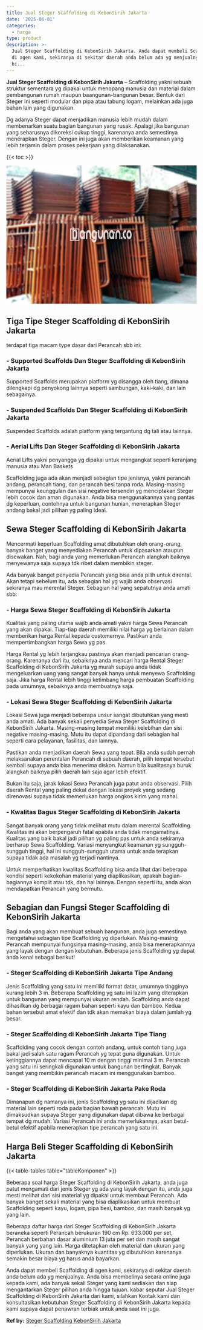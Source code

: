 ```yaml
---
title: Jual Steger Scaffolding di KebonSirih Jakarta
date: '2025-06-01'
categories:
  - harga
type: product
description: >-
  Jual Steger Scaffolding di KebonSirih Jakarta. Anda dapat membeli Scaffolding
  di agen kami, sekiranya di sekitar daerah anda belum ada yg menjualnya. Anda
  bi...
---
```


**Jual Steger Scaffolding di KebonSirih Jakarta** – Scaffolding yakni sebuah struktur sementara yg dipakai untuk menopang manusia dan material dalam pembangunan rumah maupun baangunan-bangunan besar. Bentuk dari Steger ini seperti modular dan pipa atau tabung logam, melainkan ada juga bahan lain yang digunakan.

Dg adanya Steger dapat menjadikan manusia lebih mudah dalam membenarkan suatu bagian bangunan yang rusak. Apalagi jika bangunan yang seharusnya dikoreksi cukup tinggi, karenanya anda semestinya menerapkan Steger. Dengan ini juga akan memberikan keamanan yang lebih terjamin dalam proses pekerjaan yang dilaksanakan.

{{< toc >}}

![Jual Steger Scaffolding di KebonSirih Jakarta](/images/sewa-scaffolding-steger-13.png)

## Tiga Tipe Steger Scaffolding di KebonSirih Jakarta

terdapat tiga macam type dasar dari Perancah sbb ini:

### \- Supported Scaffolds Dan Steger Scaffolding di KebonSirih Jakarta

Supported Scaffolds merupakan platform yg disangga oleh tiang, dimana dilengkapi dg penyokong lainnya seperti sambungan, kaki-kaki, dan lain sebagainya.

### \- Suspended Scaffolds Dan Steger Scaffolding di KebonSirih Jakarta

Suspended Scaffolds adalah platform yang tergantung dg tali atau lainnya.

### \- Aerial Lifts Dan Steger Scaffolding di KebonSirih Jakarta

Aerial Lifts yakni penyangga yg dipakai untuk mengangkat seperti keranjang manusia atau Man Baskets

Scaffolding juga ada akan menjadi sebagian tipe jenisnya, yakni perancah andang, perancah tiang, dan perancah besi tanpa roda. Masing-masing mempunyai keunggulan dan sisi negative tersendiri yg menciptakan Steger lebih cocok dan aman digunakan. Anda bisa menggunakannya yang pantas dg keperluan, contohnya untuk bangunan hunian, menerapkan Steger andang bakal jadi pilihan yg paling ideal.

## Sewa Steger Scaffolding di KebonSirih Jakarta

Mencermati keperluan Scaffolding amat dibutuhkan oleh orang-orang, banyak banget yang menyediakan Perancah untuk dipasarkan ataupun disewakan. Nah, bagi anda yang memerlukan Perancah alangkah baiknya menyewanya saja supaya tdk ribet dalam membikin steger.

Ada banyak banget penyedia Perancah yang bisa anda pilih untuk dirental. Akan tetapi sebelum itu, ada sebagian hal yg wajib anda observasi sekiranya mau merental Steger. Sebagian hal yang sepatutnya anda amati sbb:

### \- Harga Sewa Steger Scaffolding di KebonSirih Jakarta

Kualitas yang paling utama wajib anda amati yakni harga Sewa Perancah yang akan dipakai. Tiap-tiap daerah memiliki nilai harga yg berlainan dalam memberikan harga Rental kepada customernya. Pastikan anda mempertimbangkan harga Sewa yg pas.

Harga Rental yg lebih terjangkau pastinya akan menjadi pencarian orang-orang. Karenanya dari itu, sebaiknya anda mencari harga Rental Steger Scaffolding di KebonSirih Jakarta yg murah supaya anda tidak mengeluarkan uang yang sangat banyak hanya untuk menyewa Scaffolding saja. Jika harga Rental lebih tinggi ketimbang harga pembuatan Scaffolding pada umumnya, sebaiknya anda membuatnya saja.

### \- Lokasi Sewa Steger Scaffolding di KebonSirih Jakarta

Lokasi Sewa juga menjadi beberapa unsur sangat dibutuhkan yang mesti anda amati. Ada banyak sekali penyedia Sewa Steger Scaffolding di KebonSirih Jakarta. Masing-masing tempat memiliki kelebihan dan sisi negative masing-masing. Mutu itu dapat dipandang dari sebagian hal seperti cara pelayanan, fasilitas, dan lainnya.

Pastikan anda menjadikan daerah Sewa yang tepat. Bila anda sudah pernah melaksanakan perentalan Perancah di sebuah daerah, pilih tempat tersebut kembali supaya anda bisa menerima diskon. Namun bila kualitasnya buruk alangkah baiknya pilih daerah lain saja agar lebih efektif.

Bukan itu saja, jarak lokasi Sewa Perancah juga patut anda observasi. Pilih daerah Rental yang paling dekat dengan lokasi proyek yang sedang direnovasi supaya tidak memerlukan harga ongkos kirim yang mahal.

### \- Kwalitas Bagus Steger Scaffolding di KebonSirih Jakarta

Sangat banyak orang yang tidak melihat mutu dalam merental Scaffolding. Kwalitas ini akan berpengaruh fatal apabila anda tidak mengamatinya. Kualitas yang baik bakal jadi pilihan yg paling pas untuk anda sekiranya berharap Sewa Scaffolding. Variasi menyangkut keamanan yg sungguh-sungguh tinggi, hal ini sungguh-sungguh utama untuk anda terapkan supaya tidak ada masalah yg terjadi nantinya.

Untuk memperhatikan kwalitas Scaffolding bisa anda lihat dari beberapa kondisi seperti kekokohan material yang diaplikasikan, apakah bagian-bagiannya komplit atau tdk, dan hal lainnya. Dengan seperti itu, anda akan mendapatkan Perancah yang bermutu.

## Sebagian dan Fungsi Steger Scaffolding di KebonSirih Jakarta

Bagi anda yang akan membuat sebuah bangunan, anda juga semestinya mengetahui sebagian tipe Scaffolding yg diperlukan. Masing-masing Perancah mempunyai fungsinya masing-masing, anda bisa menerapkannya yang layak dengan dengan kebutuhan. Beberapa jenis Scaffolding yg dapat anda kenal sebagai berikut!

### \- Steger Scaffolding di KebonSirih Jakarta Tipe Andang

Jenis Scaffolding yang satu ini memiliki format datar, umumnya tingginya kurang lebih 3 m. Beberapa Scaffolding yg satu ini lazim yang diterapkan untuk bangunan yang mempunyai ukuran rendah. Scaffolding anda dapat dihasilkan dg berbagai ragam bahan seperti kayu dan bamboo. Kedua bahan tersebut amat efektif dan tdk akan memakan biaya dalam jumlah yg besar.

### \- Steger Scaffolding di KebonSirih Jakarta Tipe Tiang

Scaffolding yang cocok dengan contoh andang, untuk contoh tiang juga bakal jadi salah satu ragam Perancah yg tepat guna digunakan. Untuk ketinggiannya dapat mencapai 10 m dengan tinggi minimal 3 m. Perancah yang satu ini seringkali digunakan untuk bangunan bertingkat. Banyak banget yang membikin perancah macam ini menggunakan bamboo.

### \- Steger Scaffolding di KebonSirih Jakarta Pake Roda

Dimanapun dg namanya ini, jenis Scaffolding yg satu ini dijadikan dg material lain seperti roda pada bagian bawah perancah. Mutu ini dimaksudkan supaya Steger yang digunakan dapat dibawa ke berbagai tempat dg mudah. Variasi Perancah ini anda memerlukannya, akan betul-betul efektif apabila menerapkan tipe perancah yang satu ini.

## Harga Beli Steger Scaffolding di KebonSirih Jakarta

{{< table-tables table="tableKomponen" >}}

Beberapa soal harga Steger Scaffolding di KebonSirih Jakarta, anda juga patut mengamati dari jenis Steger yg ada yang layak dengan itu, anda juga mesti melihat dari sisi material yg dipakai untuk membaut Perancah. Ada banyak banget sekali material yang bisa diaplikasikan untuk membuat Scaffolding seperti kayu, logam, pipa besi, bamboo, dan masih banyak yg yang lain.

Beberapa daftar harga dari Steger Scaffolding di KebonSirih Jakarta beraneka seperti Perancah berukuran 190 cm Rp. 633.000 per set, Perancah berbahan dasar aluminium 13 juta per set dan masih sangat banyak yang yang lain. Harga ditetapkan oleh material dan ukuran yang diperlukan. Ukuran dan banyaknya kuantitas yg dibutuhkan karenanya semakin besar biaya yg harus anda bayarkan.

Anda dapat membeli Scaffolding di agen kami, sekiranya di sekitar daerah anda belum ada yg menjualnya. Anda bisa membelinya secara online juga kepada kami, ada banyak sekali Steger yang kami sediakan dan siap mengantarkan Steger pilihan anda hingga tujuan. kabar seputar Jual Steger Scaffolding di KebonSirih Jakarta dari kami, silahkan Kontak kami dan konsultasikan kebutuhan Steger Scaffolding di KebonSirih Jakarta kepada kami supaya dapat penawran terbiak untuk anda saat ini juga.

**Ref by:** [Steger Scaffolding KebonSirih Jakarta](https://id.wikipedia.org/wiki/Steger)
